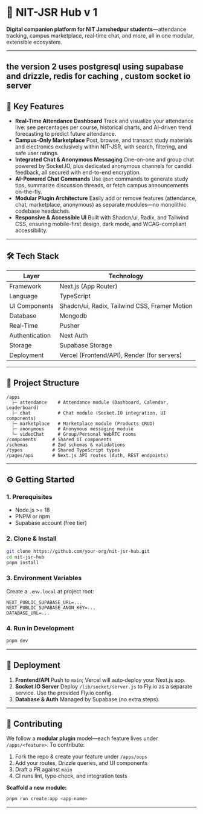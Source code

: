 # 🚀 NIT-JSR Hub v 1

**Digital companion platform for NIT Jamshedpur students**—attendance tracking, campus marketplace, real‑time chat, and more, all in one modular, extensible ecosystem.

---

## the version 2 uses postgresql using supabase and drizzle, redis for caching , custom socket io server

## 🎯 Key Features

* **Real-Time Attendance Dashboard**
  Track and visualize your attendance live: see percentages per course, historical charts, and AI-driven trend forecasting to predict future attendance.
* **Campus-Only Marketplace**
  Post, browse, and transact study materials and electronics exclusively within NIT-JSR, with search, filtering, and safe user ratings.
* **Integrated Chat & Anonymous Messaging**
  One-on-one and group chat powered by Socket.IO, plus dedicated anonymous channels for candid feedback, all secured with end-to-end encryption.
* **AI-Powered Chat Commands**
  Use `@bot` commands to generate study tips, summarize discussion threads, or fetch campus announcements on-the-fly.
* **Modular Plugin Architecture**
  Easily add or remove features (attendance, chat, marketplace, anonymous) as separate modules—no monolithic codebase headaches.
* **Responsive & Accessible UI**
  Built with Shadcn/ui, Radix, and Tailwind CSS, ensuring mobile-first design, dark mode, and WCAG-compliant accessibility.

---

## 🛠 Tech Stack

| Layer          | Technology                                    |
| -------------- | --------------------------------------------- |
| Framework      | Next.js (App Router)                          |
| Language       | TypeScript                                    |
| UI Components  | Shadcn/ui, Radix, Tailwind CSS, Framer Motion |
| Database       | Mongodb        | Prisma ORM
| Real‑Time      | Pusher         |
| Authentication | Next Auth                                 |
| Storage        | Supabase Storage                              |
| Deployment     | Vercel (Frontend/API), Render (for servers)      |

---

## 📂 Project Structure

```
/apps
  ├─ attendance    # Attendance module (Dashboard, Calendar, Leaderboard)
  ├─ chat          # Chat module (Socket.IO integration, UI components)
  ├─ marketplace   # Marketplace module (Products CRUD)
  ├─ anonymous     # Anonymous messaging module
  └─ videoChat     # Group/Personal WebRTC rooms
/components      # Shared UI components
/schemas         # Zod schemas & validations
/types           # Shared TypeScript types
/pages/api       # Next.js API routes (Auth, REST endpoints)
```

---

## ⚙️ Getting Started

### 1. Prerequisites

* Node.js >= 18
* PNPM or npm
* Supabase account (free tier)

### 2. Clone & Install

```bash
git clone https://github.com/your-org/nit-jsr-hub.git
cd nit-jsr-hub
pnpm install
```

### 3. Environment Variables

Create a `.env.local` at project root:

```
NEXT_PUBLIC_SUPABASE_URL=...  
NEXT_PUBLIC_SUPABASE_ANON_KEY=...  
DATABASE_URL=...  
```

### 4. Run in Development

```bash
pnpm dev
```

---

## 🚀 Deployment

1. **Frontend/API**
   Push to `main`; Vercel will auto‑deploy your Next.js app.
2. **Socket.IO Server**
   Deploy `/lib/socket/server.js` to Fly.io as a separate service. Use the provided Fly.io config.
3. **Database & Auth**
   Managed by Supabase (no extra steps).

---

## 🤝 Contributing

We follow a **modular plugin** model—each feature lives under `/apps/<feature>`. To contribute:

1. Fork the repo & create your feature under `/apps/oops`
2. Add your routes, Drizzle queries, and UI components
3. Draft a PR against `main`
4. CI runs lint, type‑check, and integration tests

**Scaffold a new module:**

```bash
pnpm run create:app <app-name>
```

---
